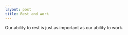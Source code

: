 ```yaml
---
layout: post
title: Rest and work
---
```


Our ability to rest is just as important as our ability to work.
